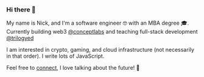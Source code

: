 ### Hi there 👋

My name is Nick, and I'm a software engineer :nerd_face: with an MBA degree :mortar_board:. Currently building web3 [@conceptlabs](https://www.conceptlabs.xyz/) and teaching full-stack development [@trilogyed](https://www.trilogyed.com/)

I am interested in crypto, gaming, and cloud infrastructure (not necessarily in that order). I write lots of JavaScript.

Feel free to [connect](https://www.linkedin.com/in/nicholas-gambino/), I love talking about the future! :rocket:

<!--
**gambinish/gambinish** is a ✨ _special_ ✨ repository because its `README.md` (this file) appears on your GitHub profile.

Here are some ideas to get you started:

- 🔭 I’m currently working on ...
- 🌱 I’m currently learning ...
- 👯 I’m looking to collaborate on ...
- 🤔 I’m looking for help with ...
- 💬 Ask me about ...
- 📫 How to reach me: ...
- 😄 Pronouns: ...
- ⚡ Fun fact: ...
-->

